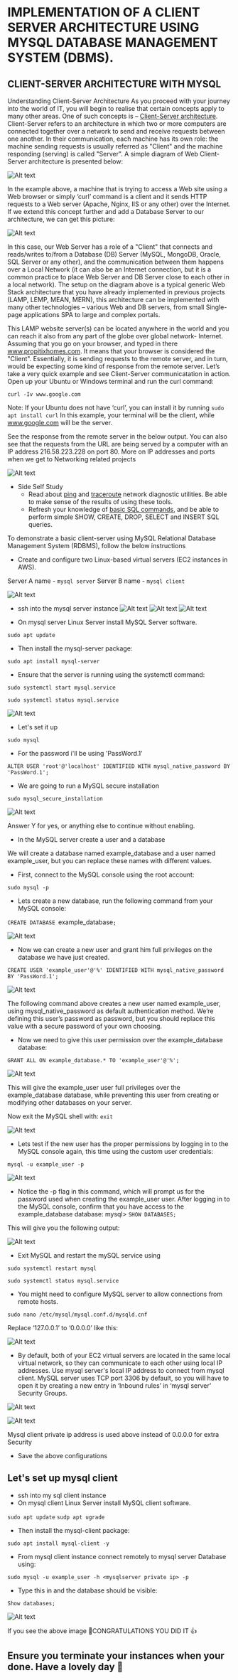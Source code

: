 # IMPLEMENTATION OF A CLIENT SERVER ARCHITECTURE USING MYSQL DATABASE MANAGEMENT SYSTEM (DBMS). 


## CLIENT-SERVER ARCHITECTURE WITH MYSQL
Understanding Client-Server Architecture
As you proceed with your journey into the world of IT, you will begin to realise that certain concepts apply to many other areas. One of such concepts is – [Client-Server architecture](https://en.wikipedia.org/wiki/Client%E2%80%93server_model).
Client-Server refers to an architecture in which two or more computers are connected together over a network to send and receive requests between one another.
In their communication, each machine has its own role: the machine sending requests is usually referred as "Client" and the machine responding (serving) is called "Server".
A simple diagram of Web Client-Server architecture is presented below:

![Alt text](Images/P5S1.png)

In the example above, a machine that is trying to access a Web site using a Web browser or simply ‘curl’ command is a client and it sends HTTP requests to a Web server (Apache, Nginx, IIS or any other) over the Internet.
If we extend this concept further and add a Database Server to our architecture, we can get this picture:

![Alt text](Images/P5S1.1.png)

In this case, our Web Server has a role of a "Client" that connects and reads/writes to/from a Database (DB) Server (MySQL, MongoDB, Oracle, SQL Server or any other), and the communication between them happens over a Local Network (it can also be an Internet connection, but it is a common practice to place Web Server and DB Server close to each other in a local network).
The setup on the diagram above is a typical generic Web Stack architecture that you have already implemented in previous projects (LAMP, LEMP, MEAN, MERN), this architecture can be implemented with many other technologies – various Web and DB servers, from small Single-page applications SPA to large and complex portals.

This LAMP website server(s) can be located anywhere in the world and you can reach it also from any part of the globe over global network- Internet.
Assuming that you go on your browser, and typed in there www.propitixhomes.com. It means that your browser is considered the "Client". Essentially, it is sending requests to the remote server, and in turn, would be expecting some kind of response from the remote server.
Let’s take a very quick example and see Client-Server communicatation in action.
Open up your Ubuntu or Windows terminal and run the curl command:

 `curl -Iv www.google.com`

Note: If your Ubuntu does not have ‘curl’, you can install it by running `sudo apt install curl`
In this example, your terminal will be the client, while www.google.com will be the server.

See the response from the remote server in the below output. You can also see that the requests from the URL are being served by a computer with an IP address 216.58.223.228 on port 80. More on IP addresses and ports when we get to Networking related projects

![Alt text](Images/P5S1.2.png)



- Side Self Study
    - Read about [ping](https://en.wikipedia.org/wiki/Ping_(networking_utility)) and [traceroute](https://en.wikipedia.org/wiki/Traceroute) network diagnostic utilities. Be able to make sense of the results of using these tools.
    - Refresh your knowledge of [basic SQL commands](https://www.w3schools.com/sql/), and be able to perform simple SHOW, CREATE, DROP, SELECT and INSERT SQL queries.




To demonstrate a basic client-server using MySQL Relational Database Management System (RDBMS), follow the below instructions

- Create and configure two Linux-based virtual servers (EC2 instances in AWS).

Server A name - `mysql server`
Server B name - `mysql client`

![Alt text](Images/P5S1.8%20running%20instance.png)

- ssh into the mysql server instance
  ![Alt text](Images/P5S1.9%20connect%20to%20mysql%20server.png)
  ![Alt text](Images/P5S2.0%20copy%20and%20connect%20to%20bash.png)
  ![Alt text](Images/P5S2.1%20connected%20successfully%20to%20bash.png)

- On mysql server Linux Server install MySQL Server software.

`sudo apt update`

- Then install the mysql-server package:

`sudo apt install mysql-server`

- Ensure that the server is running using the systemctl command:

`sudo systemctl start mysql.service`

`sudo systemctl status mysql.service`

![Alt text](Images/P5S2.2%20mysql%20status.png)


- Let's set it up

 `sudo mysql`

- For the password i'll be using 'PassWord.1'

`ALTER USER 'root'@'localhost' IDENTIFIED WITH mysql_native_password BY 'PassWord.1';`

- We are going to run a MySQL secure installation

`sudo mysql_secure_installation`

![Alt text](Images/P5S3.2%20mysql%20secure%20install.png)

Answer Y for yes, or anything else to continue without enabling.



- In the MySQL server create a user and a database

We will create a database named example_database and a user named example_user, but you can replace these names with different values.

- First, connect to the MySQL console using the root account:

`sudo mysql -p`

- Lets create a new database, run the following command from your MySQL console:

`CREATE DATABASE `example_database`;`

![Alt text](/Project_2/Images/mysql%20create%20db.png)

- Now we can create a new user and grant him full privileges on the database we have just created.

`CREATE USER 'example_user'@'%' IDENTIFIED WITH mysql_native_password BY 'PassWord.1';`

![Alt text](/Project_2/Images/mysql%20create%20useer.png)

The following command above creates a new user named example_user, using mysql_native_password as default authentication method. We’re defining this user’s password as password, but you should replace this value with a secure password of your own choosing.

- Now we need to give this user permission over the example_database database:

`GRANT ALL ON example_database.* TO 'example_user'@'%';`

![Alt text](/Project_2/Images/mysql%20grant%20full%20access.png)

This will give the example_user user full privileges over the example_database database, while preventing this user from creating or modifying other databases on your server.

 Now exit the MySQL shell with:
`exit`

![Alt text](/Project_2/Images/mysql%20byee.png)


- Lets test if the new user has the proper permissions by logging in to the MySQL console again, this time using the custom user credentials:

`mysql -u example_user -p`

![Alt text](/Project_2/Images/mysql%20exampleuser%20login.png)

- Notice the -p flag in this command, which will prompt us for the password used when creating the example_user 
user. After logging in to the MySQL console, confirm that you have access to the example_database database:
mysql> `SHOW DATABASES;`

This will give you the following output:

![Alt text](/Project_2/Images/mysql%20show%20DB.png)


- Exit MySQL and restart the mySQL service using

`sudo systemctl restart mysql`

`sudo systemctl status mysql.service`


- You might need to configure MySQL server to allow connections from remote hosts.

`sudo nano /etc/mysql/mysql.conf.d/mysqld.cnf`

Replace ‘127.0.0.1’ to ‘0.0.0.0’ like this:

![Alt text](Images/P5S3.0%20replace%20to%200000.png)

- By default, both of your EC2 virtual servers are located in the same local virtual network, so they can communicate to each other using local IP addresses. Use mysql server's local IP address to connect from mysql client. MySQL server uses TCP port 3306 by default, so you will have to open it by creating a new entry in ‘Inbound rules’ in ‘mysql server’ Security Groups.

![Alt text](Images/P5S1.6.png)

![Alt text](Images/P5S3.4%20New%20SG%20port%20and%20block.png)

Mysql client private ip address is used above instead of 0.0.0.0 for extra Security 


- Save the above configurations
## Let's set up mysql client 

- ssh into my sql client instance
- On mysql client Linux Server install MySQL client software.

`sudo apt update`
`sudp apt ugrade`

- Then install the mysql-client package:

`sudo apt install mysql-client -y`

- From mysql client instance connect remotely to mysql server Database using:

`sudo mysql -u example_user -h <mysqlserver private ip> -p`

- Type this in and the database should be visible:

`Show databases;`

![Alt text](Images/P5S3.4%20mysql%20client%20login%20and%20show%20DB.png)

If you see the above image 🎉CONGRATULATIONS YOU DID IT 👍 


## Ensure you terminate your instances when your done. Have a lovely day 🥂